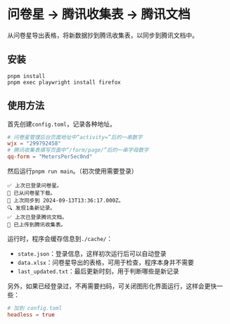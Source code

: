 # 问卷星 → 腾讯收集表 → 腾讯文档

从问卷星导出表格，将新数据抄到腾讯收集表，以同步到腾讯文档中。

## 安装

```shell
pnpm install
pnpm exec playwright install firefox
```

## 使用方法

首先创建`config.toml`，记录各种地址。

```toml
# 问卷星管理后台页面地址中“activity=”后的一串数字
wjx = "299792458"
# 腾讯收集表填写页面中“/form/page/”后的一串字母数字
qq-form = "MetersPer5ec0nd"
```

然后运行`pnpm run main`。（初次使用需要登录）

```log
✅ 上次已登录问卷星。
🧾 已从问卷星下载。
📅 上次同步到 2024-09-13T13:36:17.000Z。
🔍 发现1条新记录。
✅ 上次已登录腾讯文档。
🚀 已上传到腾讯收集表。
```

运行时，程序会缓存信息到`./cache/`：

- `state.json`：登录信息，这样初次运行后可以自动登录
- `data.xlsx`：问卷星导出的表格，可用于检查，程序本身并不需要
- `last_updated.txt`：最后更新时刻，用于判断哪些是新记录

另外，如果已经登录过，不再需要扫码，可关闭图形化界面运行，这样会更快一些：

```toml
# 加到 config.toml
headless = true
```
